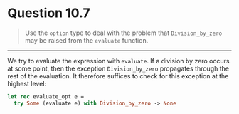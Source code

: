 # Question 10.7

> Use the `option` type to deal with the problem that `Division_by_zero` may be raised from the `evaluate` function.

---

We try to evaluate the expression with `evaluate`.
If a division by zero occurs at some point, then the exception `Division_by_zero` propagates through the rest of the evaluation.
It therefore suffices to check for this exception at the highest level:
```ocaml
let rec evaluate_opt e =
  try Some (evaluate e) with Division_by_zero -> None
```
